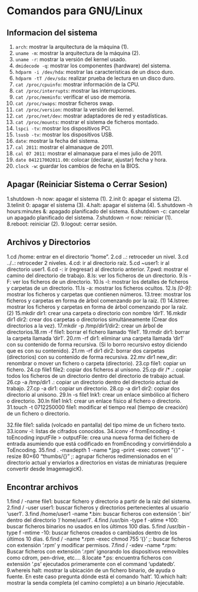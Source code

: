 # Comandos para GNU/Linux 

## Informacion del sistema

1. `arch`: mostrar la arquitectura de la máquina (1).
2. `uname -m`: mostrar la arquitectura de la máquina (2).
3. `uname -r`: mostrar la versión del kernel usado.
4. `dmidecode -q`: mostrar los componentes (hardware) del sistema.
5. `hdparm -i /dev/hda`: mostrar las características de un disco duro.
6. `hdparm -tT /dev/sda`: realizar prueba de lectura en un disco duro.
7. `cat /proc/cpuinfo`: mostrar información de la CPU.
8. `cat /proc/interrupts`: mostrar las interrupciones.
9. `cat /proc/meminfo`: verificar el uso de memoria.
10. `cat /proc/swaps`: mostrar ficheros swap.
11. `cat /proc/version`: mostrar la versión del kernel.
12. `cat /proc/net/dev`: mostrar adaptadores de red y estadísticas.
13. `cat /proc/mounts`: mostrar el sistema de ficheros montado.
14. `lspci -tv`: mostrar los dispositivos PCI.
15. `lsusb -tv`: mostrar los dispositivos USB.
16. `date`: mostrar la fecha del sistema.
17. `cal 2011`: mostrar el almanaque de 2011.
18. `cal 07 2011`: mostrar el almanaque para el mes julio de 2011.
19. `date 041217002011.00`: colocar (declarar, ajustar) fecha y hora.
20. `clock -w`: guardar los cambios de fecha en la BIOS.

## Apagar (Reiniciar Sistema o Cerrar Sesion)
1.shutdown -h now: apagar el sistema (1).
2.init 0: apagar el sistema (2).
3.telinit 0: apagar el sistema (3).
4.halt: apagar el sistema (4).
5.shutdown -h hours:minutes &: apagado planificado del sistema.
6.shutdown -c: cancelar un apagado planificado del sistema.
7.shutdown -r now: reiniciar (1).
8.reboot: reiniciar (2).
9.logout: cerrar sesión.

## Archivos y Directorios

1.cd /home: entrar en el directorio “home”.
2.cd ..: retroceder un nivel.
3.cd ../..: retroceder 2 niveles.
4.cd: ir al directorio raíz.
5.cd ~user1: ir al directorio user1.
6.cd -: ir (regresar) al directorio anterior.
7.pwd: mostrar el camino del directorio de trabajo.
8.ls: ver los ficheros de un directorio.
9.ls -F: ver los ficheros de un directorio.
10.ls -l: mostrar los detalles de ficheros y carpetas de un directorio.
11.ls -a: mostrar los ficheros ocultos.
12.ls *[0-9]*: mostrar los ficheros y carpetas que contienen números.
13.tree: mostrar los ficheros y carpetas en forma de árbol comenzando por la raíz.
(1)
14.lstree: mostrar los ficheros y carpetas en forma de árbol comenzando por la
raíz.(2)
15.mkdir dir1: crear una carpeta o directorio con nombre ‘dir1′.
16.mkdir dir1 dir2: crear dos carpetas o directorios simultáneamente (Crear dos
directorios a la vez).
17.mkdir -p /tmp/dir1/dir2: crear un árbol de directorios.18.rm -f file1: borrar el fichero llamado ‘file1′.
19.rmdir dir1: borrar la carpeta llamada ‘dir1′.
20.rm -rf dir1: eliminar una carpeta llamada ‘dir1′ con su contenido de forma
recursiva. (Si lo borro recursivo estoy diciendo que es con su contenido).
21.rm -rf dir1 dir2: borrar dos carpetas (directorios) con su contenido de forma
recursiva.
22.mv dir1 new_dir: renombrar o mover un fichero o carpeta (directorio).
23.cp file1: copiar un fichero.
24.cp file1 file2: copiar dos ficheros al unísono.
25.cp dir /* .: copiar todos los ficheros de un directorio dentro del directorio de
trabajo actual.
26.cp -a /tmp/dir1 .: copiar un directorio dentro del directorio actual de trabajo.
27.cp -a dir1: copiar un directorio.
28.cp -a dir1 dir2: copiar dos directorio al unísono.
29.ln -s file1 lnk1: crear un enlace simbólico al fichero o directorio.
30.ln file1 lnk1: crear un enlace físico al fichero o directorio.
31.touch -t 0712250000 file1: modificar el tiempo real (tiempo de creación) de
un fichero o directorio.

32.file file1: salida (volcado en pantalla) del tipo mime de un fichero texto.
33.iconv -l: listas de cifrados conocidos.
34.iconv -f fromEncoding -t toEncoding inputFile > outputFile: crea una
nueva forma del fichero de entrada asumiendo que está codificado en
fromEncoding y convirtiéndolo a ToEncoding.
35.find . -maxdepth 1 -name *.jpg -print -exec convert ”{}” -resize 80×60
“thumbs/{}” \;: agrupar ficheros redimensionados en el directorio actual y
enviarlos a directorios en vistas de miniaturas (requiere convertir desde
ImagemagicK).

## Encontrar archivos
1.find / -name file1: buscar fichero y directorio a partir de la raíz del sistema.
2.find / -user user1: buscar ficheros y directorios pertenecientes al usuario
‘user1′.
3.find /home/user1 -name \*.bin: buscar ficheros con extensión ‘. bin’ dentro
del directorio ‘/ home/user1′.
4.find /usr/bin -type f -atime +100: buscar ficheros binarios no usados en los
últimos 100 días.
5.find /usr/bin -type f -mtime -10: buscar ficheros creados o cambiados dentro
de los últimos 10 días.
6.find / -name \*.rpm -exec chmod 755 ‘{}’ \;: buscar ficheros con extensión
‘.rpm’ y modificar permisos.
7.find / -xdev -name \*.rpm: Buscar ficheros con extensión ‘.rpm’ ignorando los
dispositivos removibles como cdrom, pen-drive, etc.…
8.locate \*.ps: encuentra ficheros con extensión ‘.ps’ ejecutados primeramente
con el command ‘updatedb’.
9.whereis halt: mostrar la ubicación de un fichero binario, de ayuda o fuente. En
este caso pregunta dónde está el comando ‘halt’.
10.which halt: mostrar la senda completa (el camino completo) a un binario /ejecutable.


